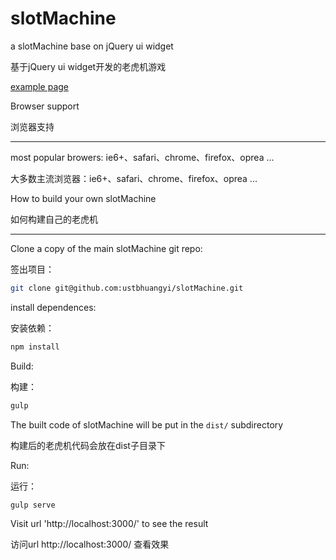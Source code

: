 # slotMachine
a slotMachine base on jQuery ui widget

基于jQuery ui widget开发的老虎机游戏

[example page](http://ustbhuangyi.github.io/slotMachine/index.html)


Browser support

浏览器支持

--------------------------------------

most popular browers: ie6+、safari、chrome、firefox、oprea ...

大多数主流浏览器：ie6+、safari、chrome、firefox、oprea ...

How to build your own slotMachine

如何构建自己的老虎机

----------------------------

Clone a copy of the main slotMachine git repo:

签出项目：

```bash
git clone git@github.com:ustbhuangyi/slotMachine.git
```

install dependences:

安装依赖：

```bash
npm install
```

Build:

构建：

```bash
gulp
```

The built code of slotMachine will be put in the `dist/` subdirectory

构建后的老虎机代码会放在dist子目录下

Run:

运行：

```bash
gulp serve
```

Visit url 'http://localhost:3000/' to see the result

访问url http://localhost:3000/ 查看效果
